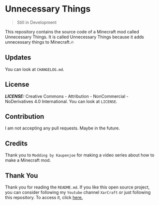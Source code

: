 # Unnecessary Things

> Still in Development

This repository contains the source code of a Minecraft mod called Unnecessary Things.
It is called Unnecessary Things because it adds unnecessary things to Minecraft.🔥

## Updates

You can look at `CHANGELOG.md`.

## License

***LICENSE:*** Creative Commons - Attribution - NonCommercial - NoDerivatives 4.0 International.
You can look at `LICENSE`.

## Contribution

I am not accepting any pull requests. Maybe in the future.

## Credits

Thank you to `Modding by Kaupenjoe` for making a video series about how to make a Minecraft mod.

## Thank You

Thank you for reading the `README.md`.
If you like this open source project, you can consider following my `Youtube` channel `XarCraft` or just following this repository.
To access it, click [here.](www.youtube.com/@xarcraft2021)